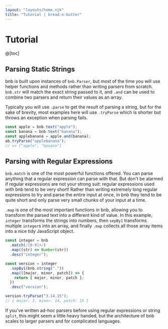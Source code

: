 ```yaml
---
layout: "layouts/home.njk"
title: "Tutorial | bread-n-butter"
---
```


# Tutorial

@[toc]

## Parsing Static Strings

bnb is built upon instances of `bnb.Parser`, but most of the time you will use
helper functions and methods rather than writing parsers from scratch. `bnb.str` will match the exact string passed to it, and `.and` can be used to combine two parsers and return their values as an array.

Typically you will use `.parse` to get the result of parsing a string, but for the sake of brevity, most examples here will use `.tryParse` which is shorter but throws an exception when parsing fails.

```ts
const apple = bnb.text("apple");
const banana = bnb.text("banana");
const applebanana = apple.and(banana);
ab.tryParse("applebanana");
// => ["apple", "banana"]
```

## Parsing with Regular Expressions

`bnb.match` is one of the most powerful functions offered. You can parse anything that a regular expression can parse with that. But don't be alarmed if regular expressions are not your strong suit: regular expressions used with bnb tend to be very short! Rather than writing extremely long regular expressions to try and parse the entire input at once, in bnb they tend to be quite short and only parse very small chunks of your input at a time.

`.map` is one of the most important functions in bnb, allowing you to transform the parsed text into a different kind of value. In this example, `integer` transforms the strings into numbers, then `sepBy1` transforms multiple `integer`s into an array, and finally `.map` collects all those array items into a nice tidy JavaScript object.

```ts
const integer = bnb
  .match(/[0-9]+/)
  .map((str) => Number(str))
  .desc("integer");

const version = integer
  .sepBy1(bnb.string("."))
  .map(([major, minor, patch]) => {
    return { major, minor, patch };
  })
  .desc("version");

version.tryParse("3.14.15");
// { major: 3, minor: 14, patch: 15 }
```

If you've written ad-hoc parsers before using regular expressions or string `split`, this might seem a little heavy handed, but the architecture of bnb scales to larger parsers and for complicated languages.
